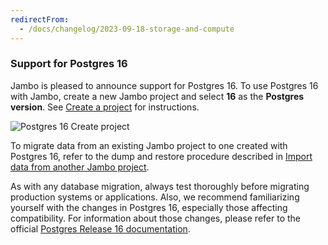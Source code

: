 ```yaml
---
redirectFrom:
  - /docs/changelog/2023-09-18-storage-and-compute
---
```


### Support for Postgres 16

Jambo is pleased to announce support for Postgres 16. To use Postgres 16 with Jambo, create a new Jambo project and select **16** as the **Postgres version**. See [Create a project](/docs/manage/projects#create-a-project) for instructions.

![Postgres 16 Create project](/docs/relnotes/postgres_16.png)

To migrate data from an existing Jambo project to one created with Postgres 16, refer to the dump and restore procedure described in [Import data from another Jambo project](/docs/import/migrate-from-neon).

As with any database migration, always test thoroughly before migrating production systems or applications. Also, we recommend familiarizing yourself with the changes in Postgres 16, especially those affecting compatibility. For information about those changes, please refer to the official [Postgres Release 16 documentation](https://www.postgresql.org/docs/16/release-16.html).
